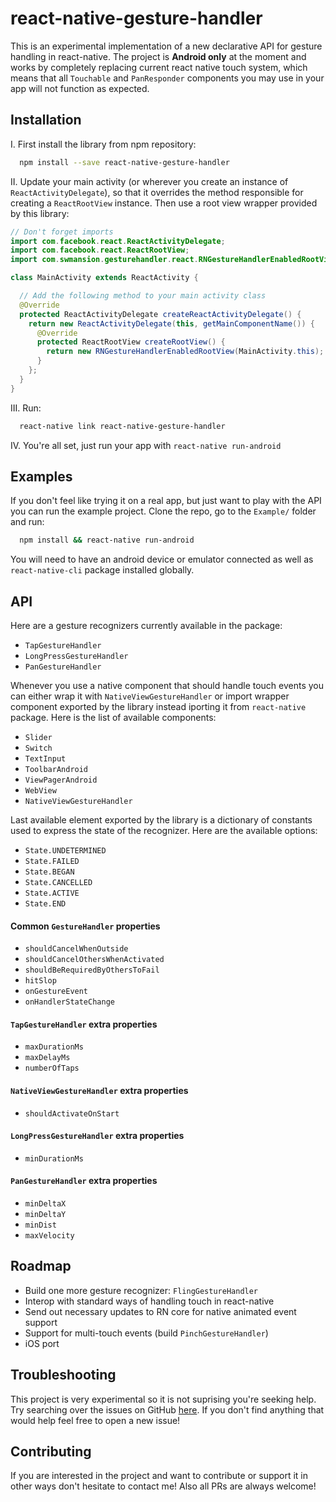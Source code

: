 # react-native-gesture-handler

This is an experimental implementation of a new declarative API for gesture handling in react-native. The project is **Android only** at the moment and works by completely replacing current react native touch system, which means that all `Touchable` and `PanResponder` components you may use in your app will not function as expected.

## Installation

I. First install the library from npm repository:
```bash
  npm install --save react-native-gesture-handler
```

II. Update your main activity (or wherever you create an instance of `ReactActivityDelegate`), so that it overrides the method responsible for creating a `ReactRootView` instance. Then use a root view wrapper provided by this library:
```java
// Don't forget imports
import com.facebook.react.ReactActivityDelegate;
import com.facebook.react.ReactRootView;
import com.swmansion.gesturehandler.react.RNGestureHandlerEnabledRootView;

class MainActivity extends ReactActivity {

  // Add the following method to your main activity class
  @Override
  protected ReactActivityDelegate createReactActivityDelegate() {
    return new ReactActivityDelegate(this, getMainComponentName()) {
      @Override
      protected ReactRootView createRootView() {
        return new RNGestureHandlerEnabledRootView(MainActivity.this);
      }
    };
  }
}
```

III. Run:
```bash
  react-native link react-native-gesture-handler
```

IV. You're all set, just run your app with `react-native run-android`

## Examples

If you don't feel like trying it on a real app, but just want to play with the API you can run the example project. Clone the repo, go to the `Example/` folder and run:
```bash
  npm install && react-native run-android
```

You will need to have an android device or emulator connected as well as `react-native-cli` package installed globally.

## API

Here are a gesture recognizers currently available in the package:
 - `TapGestureHandler`
 - `LongPressGestureHandler`
 - `PanGestureHandler`

Whenever you use a native component that should handle touch events you can either wrap it with `NativeViewGestureHandler` or import wrapper component exported by the library instead iporting it from `react-native` package. Here is the list of available components:
 - `Slider`
 - `Switch`
 - `TextInput`
 - `ToolbarAndroid`
 - `ViewPagerAndroid`
 - `WebView`
 - `NativeViewGestureHandler`

Last available element exported by the library is a dictionary of constants used to express the state of the recognizer. Here are the available options:
 - `State.UNDETERMINED`
 - `State.FAILED`
 - `State.BEGAN`
 - `State.CANCELLED`
 - `State.ACTIVE`
 - `State.END`

#### Common `GestureHandler` properties

 - `shouldCancelWhenOutside`
 - `shouldCancelOthersWhenActivated`
 - `shouldBeRequiredByOthersToFail`
 - `hitSlop`
 - `onGestureEvent`
 - `onHandlerStateChange`

#### `TapGestureHandler` extra properties

 - `maxDurationMs`
 - `maxDelayMs`
 - `numberOfTaps`

#### `NativeViewGestureHandler` extra properties

 - `shouldActivateOnStart`

#### `LongPressGestureHandler` extra properties

 - `minDurationMs`

#### `PanGestureHandler` extra properties

 - `minDeltaX`
 - `minDeltaY`
 - `minDist`
 - `maxVelocity`


## Roadmap

 - Build one more gesture recognizer: `FlingGestureHandler`
 - Interop with standard ways of handling touch in react-native
 - Send out necessary updates to RN core for native animated event support
 - Support for multi-touch events (build `PinchGestureHandler`)
 - iOS port

## Troubleshooting

This project is very experimental so it is not suprising you're seeking help. Try searching over the issues on GitHub [here](https://github.com/kmagiera/react-native-gesture-handler/issues). If you don't find anything that would help feel free to open a new issue!

## Contributing

If you are interested in the project and want to contribute or support it in other ways don't hesitate to contact me! Also all PRs are always welcome!
